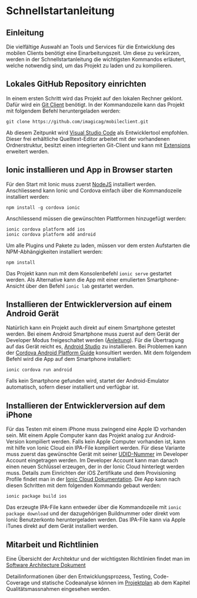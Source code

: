 # Schnellstartanleitung
## Einleitung
Die vielfältige Auswahl an Tools und Services für die Entwicklung des mobilen Clients benötigt eine Einarbeitungszeit. Um diese zu verkürzen, werden in der Schnellstartanleitung die wichtigsten Kommandos erläutert, welche notwendig sind, um das Projekt zu laden und zu kompilieren.

## Lokales GitHub Repository einrichten
In einem ersten Schritt wird das Projekt auf den lokalen Rechner geklont. Dafür wird ein [Git Client](https://git-scm.com) benötigt. In der Kommandozeile kann das Projekt mit folgendem Befehl heruntergeladen werden: 
```shell
git clone https://github.com/imagicag/mobileclient.git
``` 

Ab diesem Zeitpunkt wird [Visual Studio Code](https://code.visualstudio.com) als Entwicklertool empfohlen. Dieser frei erhältliche Quelltext-Editor arbeitet mit der vorhandenen Ordnerstruktur, besitzt einen integrierten Git-Client und kann mit [Extensions](projektplan.md#plugins) erweitert werden.

## Ionic installieren und App in Browser starten

Für den Start mit Ionic muss zuerst [NodeJS](https://nodejs.org/en/) installiert werden. Anschliessend kann Ionic und Cordova einfach über die Kommandozeile installiert werden:  
```shell
npm install -g cordova ionic
```

Anschliessend müssen die gewünschten Plattformen hinzugefügt werden:  
```shell
ionic cordova platform add ios
ionic cordova platform add android
```
Um alle Plugins und Pakete zu laden, müssen vor dem ersten Aufstarten die NPM-Abhängigkeiten installiert werden:  
```shell
npm install
```

Das Projekt kann nun mit dem Konsolenbefehl `ionic serve` gestartet werden. Als Alternative kann die App mit einer emulierten Smartphone-Ansicht über den Befehl `ionic lab` gestartet werden.

## Installieren der Entwicklerversion auf einem Android Gerät
Natürlich kann ein Projekt auch direkt auf einem Smartphone getestet werden. Bei einem Android Smartphone muss zuerst auf dem Gerät der Developer Modus freigeschaltet werden ([Anleitung](https://developer.android.com/studio/debug/dev-options.html)). Für die Übertragung auf das Gerät reicht es, [Android Studio](https://developer.android.com/studio/index.html) zu installieren. Bei Problemen kann der [Cordova Android Platform Guide](https://cordova.apache.org/docs/en/7.x/guide/platforms/android/) konsultiert werden. Mit dem folgendem Befehl wird die App auf dem Smartphone installiert:  
```shell
ionic cordova run android
```

Falls kein Smartphone gefunden wird, startet der Android-Emulator automatisch, sofern dieser installiert und verfügbar ist.

## Installieren der Entwicklerversion auf dem iPhone
Für das Testen mit einem iPhone muss zwingend eine Apple ID vorhanden sein. Mit einem Apple Computer kann das Projekt analog zur Android-Version kompiliert werden. Falls kein Apple Computer vorhanden ist, kann mit hilfe von Ionic Cloud ein IPA-File kompiliert werden. Für diese Variante muss zuerst das gewünschte Gerät mit seiner [UDID-Nummer](https://docs.ionic.io/services/profiles/ios-udid.html) im Developer Account eingetragen werden. Im Developer Account kann man danach einen neuen Schlüssel erzeugen, der in der Ionic Cloud hinterlegt werden muss. Details zum Einrichten der iOS Zertifikate und dem Provisioning Profile findet man in der [Ionic Cloud Dokumentation](https://docs.ionic.io/services/profiles/#ios-app-certificate--provisioning-profile). Die App kann nach diesen Schritten mit dem folgenden Kommando gebaut werden:  
```shell
ionic package build ios
```
Das erzeugte IPA-File kann entweder über die Kommandozeile mit `ionic package download` und der dazugehörigen Buildnummer oder direkt vom Ionic Benutzerkonto heruntergeladen werden. Das IPA-File kann via Apple iTunes direkt auf dem Gerät installiert werden.


## Mitarbeit und Richtlinien

Eine Übersicht der Architektur und der wichtigsten Richtlinien findet man im [Software Architecture Dokument](sad.md)

Detailinformationen über den Entwicklungsprozess, Testing, Code-Coverage und statische Codeanalyse können im [Projektplan](projektplan.md#qualitätsmassnahmen) ab dem Kapitel Qualitätsmassnahmen eingesehen werden.
